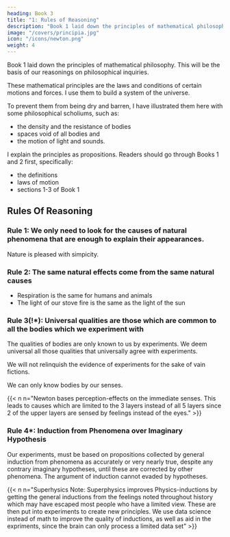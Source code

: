 ```yaml
---
heading: Book 3
title: "1: Rules of Reasoning"
description: "Book 1 laid down the principles of mathematical philosophy. This will be the basis of our reasonings on philosophical inquiries"
image: "/covers/principia.jpg"
icon: "/icons/newton.png"
weight: 4
---
```



Book 1 laid down the principles of mathematical philosophy. This will be the basis of our reasonings on philosophical inquiries.

These mathematical principles are the laws and conditions of certain motions and forces. I use them to build a system of the universe.

To prevent them from being dry and barren, I have illustrated them here with some philosophical scholiums, such as:
- the density and the resistance of bodies
- spaces void of all bodies and
- the motion of light and sounds. 

I explain the principles as propositions. Readers should go through Books 1 and 2 first, specifically:
- the definitions
- laws of motion
- sections 1-3 of Book 1



## Rules Of Reasoning

### Rule 1: We only need to look for the causes of natural phenomena that are enough to explain their appearances.  

Nature is pleased with simpicity.

### Rule 2: The same natural effects come from the same natural causes

- Respiration is the same for humans and animals
- The light of our stove fire is the same as the light of the sun 




### Rule 3(!*): Universal qualities are those which are common to all the bodies which we experiment with 

The qualities of bodies are only known to us by experiments. We deem universal all those qualities that universally agree with experiments. <!--  nnd such as are not liable to diminution can never be quite taken away. -->

We will not relinquish the evidence of experiments for the sake of vain fictions. <!--  of our own devising nor are we to recede from
the analogy of Nature, which uses to be simple, and always consonant to
;
itself. -->

We can only know bodies by our senses. 

<!-- 
it in all bodies; but because we perceive extension in
nor do these reach
all
that are sensible, therefore we ascribe it universally to all others also.
bodies are hard, we learn by experience and because
That abundance of
;
the hardness of the whole arises from the hardness of the parts, we therefore
justly infer the hardness of the undivided particles not only of the bodies
we
feel
but of
all others.
That
all bodies are
impenetrable,
we
gather not
from reason, but from sensation. The bodies which we handle we find im
penetrable, and thence conclude impenetrability to be an universal property
That all bodies are rnoveable, and endowed with
certain powers (which we call the vires inertias] of persevering in their mo
tion, or in their rest, we only infer from the like properties observed in the
of all bodies whatsoever.

we have seen. The extension, hardness, impenetrability, mo
and vis inertia of the whole, result from the extension, hardness,
impenetrability, mobility, and vires inertia of the parts; and thence we
bodies which
bility,
conclude the least particles of all bodies to be also all extended, and hard
and impenetrable, and moveable, and endowed with their proper vires inertia.
And this is the foundation of all philosophy. Moreover, that the divided
but contiguous particles of bodies may be separated from one another, is
matter of observation and, in the particles that remain undivided, our
minds are able to distinguish yet lesser parts, as is mathematically demon
But whether the parts so distinguished, and not yet divided, may,
strated.
by the powers of Nature, be actually divided and separated from one an
other, we cannot certainly determine.
Yet, had we the proof of but one
experiment that any undivided particle, in breaking a hard and solid body,
suffered a division, we might by virtue of this rule conclude that the un
divided as well as the divided particles may be divided and actually sep
;
arated to infinity.
Lastly, if it universally appears, by experiments and astronomical obser
vations, that all bodies about the earth gravitate towards the earth, and
that in proportion to the quantity of matter which they severally contain
that the moon likewise, according to the quantity of its matter, gravitates
towards the earth that, on the other hand, our sea gravitates towards the
;
;
moon
and
the planets mutually one towards another and the comets
in like manner towards the sun
we must, in consequence of this rule, uni
that
all
allow
bodies
whatsoever
are endowed with a principle ot
versally
;
all
;
;
mutual gravitation. For the argument from the appearances concludes with
more force for the universal gravitation of all bodies than for their impen
of which, among those in the celestial regions, we have no ex
etrability
Not that I affirm gravity to be
periments, nor any manner of observation.
essential to bodies by their vis insita I mean nothing but their vis iiicrticz.

This is immutable.

Their gravity is diminished as they recede from the earth. -->


<!-- In the preceding Books I have laid down the principles of philosophy, principles not philosophical, but mathematical: such, to wit, as we may build our reasonings upon in philosophical inquiries. These principles are the laws and conditions of certain motions, and powers or forces, which chiefly have respect to philosophy: but, lest they should have appeared of themselves dry and barren, I have illustrated them here and there with some philosophical scholiums, giving an account of such things as are of more general nature, and which philosophy seems chiefly to be founded on; such as the density and the resistance of bodies, spaces void of all bodies, and the motion of light and sounds. It remains that, from the same principles, I now demonstrate the frame of the System of the World. Upon this subject I had, indeed, composed the third Book in a popular method, that it might be read by many; but afterward, considering that such as had not sufficiently entered into the principles could not easily discern the strength of the consequences, nor lay aside the prejudices to which they had been many years accustomed, therefore, to prevent the disputes which might be raised upon such accounts, I chose to reduce the substance of this Book into the form of Propositions (in the mathematical way), which should be read by those only who had first made themselves masters of the principles established in the preceding Books: not that I would advise any one to the previous study of every Proposition of those Books; for they abound with such as might cost too much time, even to readers of good mathematical learning. It is enough if one carefully reads the Definitions, the Laws of Motion, and the first three Sections of the first Book. He may then pass on to this Book, and consult such of the remaining Propositions of the first two Books, as the references in this, and his occasions, shall require. -->



{{< n n="Newton bases perception-effects on the immediate senses. This leads to causes which are limited to the 3 layers instead of all 5 layers since 2 of the upper layers are sensed by feelings instead of the eyes." >}}



### Rule 4*: Induction from Phenomena over Imaginary Hypothesis

Our experiments<!--  philosophy -->, must be based on propositions collected by general induction from phenomena as accurately or very nearly true, despite any contrary imaginary hypotheses, until these are corrected by <!--  till such time as --> other phenomena. <!--  occur, by which they may either be made more accurate, or liable to exceptions. --> <!-- This rule we must follow, that --> The argument of induction cannot evaded by hypotheses.



{{< n n="Superhysics Note: Superphysics improves Physics-inductions by getting the general inductions from the feelings noted throughout history which may have escaped most people who have a limited view. These are then put into experiments to create new principles. We use data science instead of math to improve the quality of inductions, as well as aid in the expriments, since the brain can only process a limited data set" >}}

